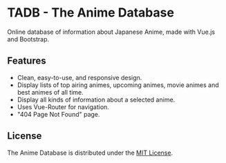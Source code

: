 # TADB - The Anime Database

Online database of information about Japanese Anime, made with Vue.js and Bootstrap.

## Features

* Clean, easy-to-use, and responsive design.
* Display lists of top airing animes, upcoming animes, movie animes and best animes of all time.
* Display all kinds of information about a selected anime.
* Uses Vue-Router for navigation.
* "404 Page Not Found" page.

## License

The Anime Database is distributed under the [MIT License](https://github.com/AmeerTaweel/the-anime-database/blob/master/LICENSE).
